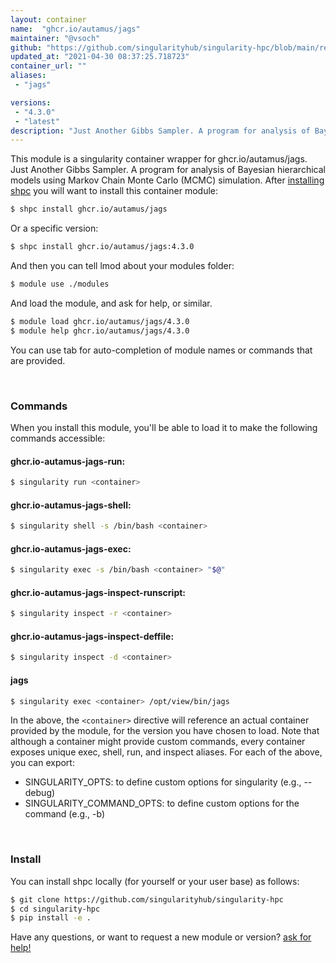 ```yaml
---
layout: container
name:  "ghcr.io/autamus/jags"
maintainer: "@vsoch"
github: "https://github.com/singularityhub/singularity-hpc/blob/main/registry/ghcr.io/autamus/jags/container.yaml"
updated_at: "2021-04-30 08:37:25.718723"
container_url: ""
aliases:
 - "jags"

versions:
 - "4.3.0"
 - "latest"
description: "Just Another Gibbs Sampler. A program for analysis of Bayesian hierarchical models using Markov Chain Monte Carlo (MCMC) simulation."
---
```


This module is a singularity container wrapper for ghcr.io/autamus/jags.
Just Another Gibbs Sampler. A program for analysis of Bayesian hierarchical models using Markov Chain Monte Carlo (MCMC) simulation.
After [installing shpc](#install) you will want to install this container module:

```bash
$ shpc install ghcr.io/autamus/jags
```

Or a specific version:

```bash
$ shpc install ghcr.io/autamus/jags:4.3.0
```

And then you can tell lmod about your modules folder:

```bash
$ module use ./modules
```

And load the module, and ask for help, or similar.

```bash
$ module load ghcr.io/autamus/jags/4.3.0
$ module help ghcr.io/autamus/jags/4.3.0
```

You can use tab for auto-completion of module names or commands that are provided.

<br>

### Commands

When you install this module, you'll be able to load it to make the following commands accessible:

#### ghcr.io-autamus-jags-run:

```bash
$ singularity run <container>
```

#### ghcr.io-autamus-jags-shell:

```bash
$ singularity shell -s /bin/bash <container>
```

#### ghcr.io-autamus-jags-exec:

```bash
$ singularity exec -s /bin/bash <container> "$@"
```

#### ghcr.io-autamus-jags-inspect-runscript:

```bash
$ singularity inspect -r <container>
```

#### ghcr.io-autamus-jags-inspect-deffile:

```bash
$ singularity inspect -d <container>
```


#### jags
       
```bash
$ singularity exec <container> /opt/view/bin/jags
```



In the above, the `<container>` directive will reference an actual container provided
by the module, for the version you have chosen to load. Note that although a container
might provide custom commands, every container exposes unique exec, shell, run, and
inspect aliases. For each of the above, you can export:

 - SINGULARITY_OPTS: to define custom options for singularity (e.g., --debug)
 - SINGULARITY_COMMAND_OPTS: to define custom options for the command (e.g., -b)

<br>
  
### Install

You can install shpc locally (for yourself or your user base) as follows:

```bash
$ git clone https://github.com/singularityhub/singularity-hpc
$ cd singularity-hpc
$ pip install -e .
```

Have any questions, or want to request a new module or version? [ask for help!](https://github.com/singularityhub/singularity-hpc/issues)